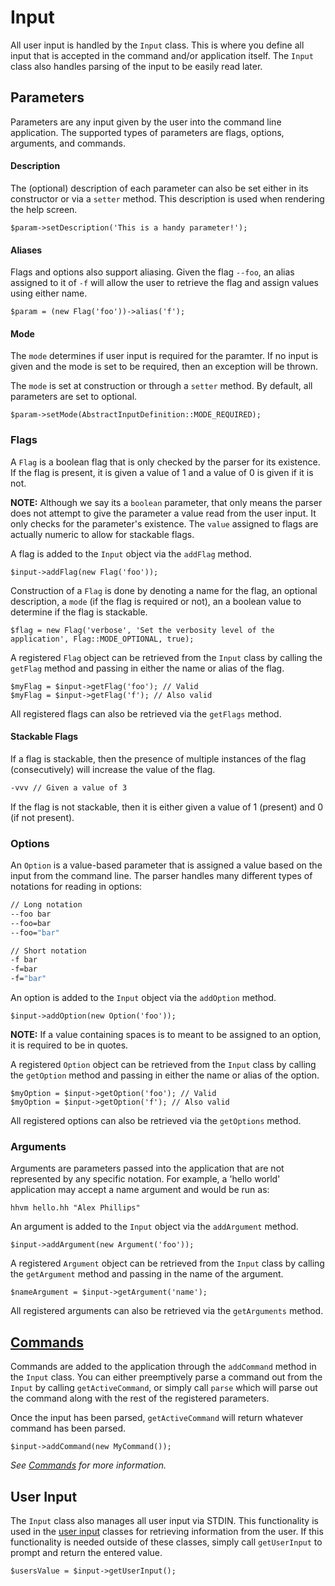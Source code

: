 # Input #

All user input is handled by the `Input` class. This is where you define all input that is accepted in the command and/or application itself. The `Input` class also handles parsing of the input to be easily read later.

## Parameters ##

Parameters are any input given by the user into the command line application. The supported types of parameters are flags, options, arguments, and commands.

#### Description ####

The (optional) description of each parameter can also be set either in its constructor or via a `setter` method. This description is used when rendering the help screen.

```hack
$param->setDescription('This is a handy parameter!');
```

#### Aliases ####

Flags and options also support aliasing. Given the flag `--foo`, an alias assigned to it of `-f` will allow the user to retrieve the flag and assign values using either name.

```hack
$param = (new Flag('foo'))->alias('f');
```

#### Mode ####

The `mode` determines if user input is required for the paramter. If no input is given and the mode is set to be required, then an exception will be thrown.

The `mode` is set at construction or through a `setter` method. By default, all parameters are set to optional.

```hack
$param->setMode(AbstractInputDefinition::MODE_REQUIRED);
```

### Flags ###

A `Flag` is a boolean flag that is only checked by the parser for its existence. If the flag is present, it is given a value of 1 and a value of 0 is given if it is not.

**NOTE:** Although we say its a `boolean` parameter, that only means the parser does not attempt to give the parameter a value read from the user input. It only checks for the parameter's existence. The `value` assigned to flags are actually numeric to allow for stackable flags.

A flag is added to the `Input` object via the `addFlag` method.

```hack
$input->addFlag(new Flag('foo'));
```

Construction of a `Flag` is done by denoting a name for the flag, an optional description, a `mode` (if the flag is required or not), an a boolean value to determine if the flag is stackable.

```hack
$flag = new Flag('verbose', 'Set the verbosity level of the application', Flag::MODE_OPTIONAL, true);
```

A registered `Flag` object can be retrieved from the `Input` class by calling the `getFlag` method and passing in either the name or alias of the flag.

```hack
$myFlag = $input->getFlag('foo'); // Valid
$myFlag = $input->getFlag('f'); // Also valid
```

All registered flags can also be retrieved via the `getFlags` method.

#### Stackable Flags #####

If a flag is stackable, then the presence of multiple instances of the flag (consecutively) will increase the value of the flag.

```bash
-vvv // Given a value of 3
```

If the flag is not stackable, then it is either given a value of 1 (present) and 0 (if not present).

### Options ###

An `Option` is a value-based parameter that is assigned a value based on the input from the command line. The parser handles many different types of notations for reading in options:

```bash
// Long notation
--foo bar
--foo=bar
--foo="bar"

// Short notation
-f bar
-f=bar
-f="bar"
```

An option is added to the `Input` object via the `addOption` method.

```hack
$input->addOption(new Option('foo'));
```

**NOTE:** If a value containing spaces is to meant to be assigned to an option, it is required to be in quotes.

A registered `Option` object can be retrieved from the `Input` class by calling the `getOption` method and passing in either the name or alias of the option.

```hack
$myOption = $input->getOption('foo'); // Valid
$myOption = $input->getOption('f'); // Also valid
```

All registered options can also be retrieved via the `getOptions` method.

### Arguments ###

Arguments are parameters passed into the application that are not represented by any specific notation. For example, a 'hello world' application may accept a name argument and would be run as:

```hack
hhvm hello.hh "Alex Phillips"
```

An argument is added to the `Input` object via the `addArgument` method.

```hack
$input->addArgument(new Argument('foo'));
```

A registered `Argument` object can be retrieved from the `Input` class by calling the `getArgument` method and passing in the name of the argument.

```hack
$nameArgument = $input->getArgument('name');
```

All registered arguments can also be retrieved via the `getArguments` method.

## [Commands](commands.md) ##

Commands are added to the application through the `addCommand` method in the `Input` class. You can either preemptively parse a command out from the `Input` by calling `getActiveCommand`, or simply call `parse` which will parse out the command along with the rest of the registered parameters.

Once the input has been parsed, `getActiveCommand` will return whatever command has been parsed.

```hack
$input->addCommand(new MyCommand());
```

*See [Commands](commands.md) for more information.*

## User Input ##

The `Input` class also manages all user input via STDIN. This functionality is used in the [user input](user-input.md) classes for retrieving information from the user. If this functionality is needed outside of these classes, simply call `getUserInput` to prompt and return the entered value.

```hack
$usersValue = $input->getUserInput();
```
